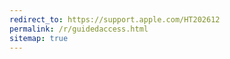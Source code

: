 ```yaml
---
redirect_to: https://support.apple.com/HT202612
permalink: /r/guidedaccess.html
sitemap: true
---
```

